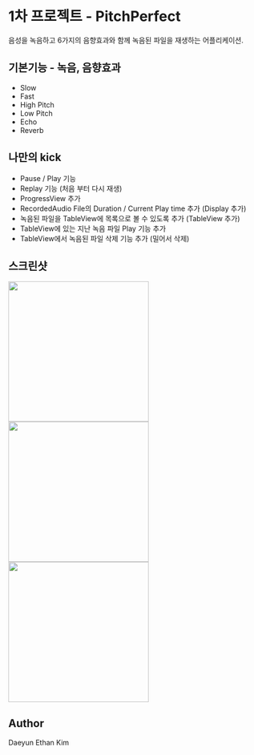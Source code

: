 # 1차 프로젝트 - PitchPerfect
음성을 녹음하고 6가지의 음향효과와 함께 녹음된 파일을 재생하는 어플리케이션.

## 기본기능 - 녹음, 음향효과
- Slow
- Fast
- High Pitch
- Low Pitch
- Echo
- Reverb

## 나만의 kick
- Pause / Play 기능
- Replay 기능 (처음 부터 다시 재생)
- ProgressView 추가
- RecordedAudio File의 Duration / Current Play time 추가 (Display 추가)
- 녹음된 파일을 TableView에 목록으로 볼 수 있도록 추가 (TableView 추가)
- TableView에 있는 지난 녹음 파일 Play 기능 추가
- TableView에서 녹음된 파일 삭제 기능 추가 (밀어서 삭제) 

## 스크린샷
<img src="" width="280">
<img src="" width="280">
<img src="" width="280">

## Author
Daeyun Ethan Kim
